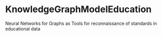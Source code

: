 # KnowledgeGraphModelEducation
Neural Networks for Graphs as Tools for reconnaissance of standards in educational data
